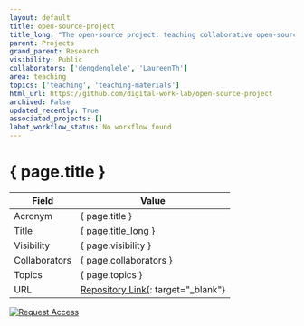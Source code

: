 ```yaml
---
layout: default
title: open-source-project
title_long: "The open-source project: teaching collaborative open-source software development with Git and Python in the context of CoLRev"
parent: Projects
grand_parent: Research
visibility: Public
collaborators: ['dengdenglele', 'LaureenTh']
area: teaching
topics: ['teaching', 'teaching-materials']
html_url: https://github.com/digital-work-lab/open-source-project
archived: False
updated_recently: True
associated_projects: []
labot_workflow_status: No workflow found
---
```


# { page.title }

Field               | Value
------------------- | ----------------------------------
Acronym             | { page.title }
Title               | { page.title_long }
Visibility          | { page.visibility }
Collaborators       | { page.collaborators }
Topics              | { page.topics }
URL                 | [Repository Link](https://github.com/digital-work-lab/open-source-project){: target="_blank"}

[![Request Access](https://img.shields.io/badge/Request-Access-blue?style=for-the-badge)](https://github.com/digital-work-lab/open-source-project/issues/new?assignees=geritwagner&labels=access+request&template=request-repo-access.md&title=%5BAccess+Request%5D+Request+for+access+to+repository)

